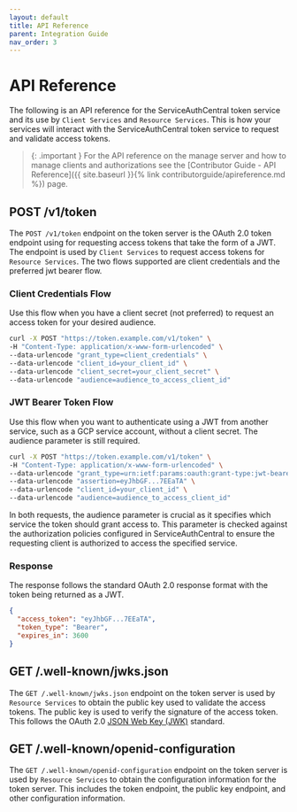 ```yaml
---
layout: default
title: API Reference
parent: Integration Guide
nav_order: 3
---
```


# API Reference

The following is an API reference for the ServiceAuthCentral token service and its use by `Client Services` and `Resource Services`. This is how your services will interact with the ServiceAuthCentral token service to request and validate access tokens.

> {: .important }
> For the API reference on the manage server and how to manage clients and authorizations see the [Contributor Guide - API Reference]({{ site.baseurl }}{% link contributorguide/apireference.md %}) page.

## POST /v1/token

The `POST /v1/token` endpoint on the token server is the OAuth 2.0 token endpoint using for requesting access tokens that take the form of a JWT. The endpoint is used by `Client Services` to request access tokens for `Resource Services`.  The two flows supported are client credentials and the preferred jwt bearer flow.


### Client Credentials Flow

Use this flow when you have a client secret (not preferred) to request an access token for your desired audience.

```bash
curl -X POST "https://token.example.com/v1/token" \
-H "Content-Type: application/x-www-form-urlencoded" \
--data-urlencode "grant_type=client_credentials" \
--data-urlencode "client_id=your_client_id" \
--data-urlencode "client_secret=your_client_secret" \
--data-urlencode "audience=audience_to_access_client_id"
```

### JWT Bearer Token Flow

Use this flow when you want to authenticate using a JWT from another service, such as a GCP service account, without a client secret. The audience parameter is still required.

```bash
curl -X POST "https://token.example.com/v1/token" \
-H "Content-Type: application/x-www-form-urlencoded" \
--data-urlencode "grant_type=urn:ietf:params:oauth:grant-type:jwt-bearer" \
--data-urlencode "assertion=eyJhbGF...7EEaTA" \
--data-urlencode "client_id=your_client_id" \
--data-urlencode "audience=audience_to_access_client_id"
```

In both requests, the audience parameter is crucial as it specifies which service the token should grant access to. This parameter is checked against the authorization policies configured in ServiceAuthCentral to ensure the requesting client is authorized to access the specified service.

### Response

The response follows the standard OAuth 2.0 response format with the token being returned as a JWT.

```json
{
  "access_token": "eyJhbGF...7EEaTA",
  "token_type": "Bearer",
  "expires_in": 3600
}
```

## GET /.well-known/jwks.json

The `GET /.well-known/jwks.json` endpoint on the token server is used by `Resource Services` to obtain the public key used to validate the access tokens. The public key is used to verify the signature of the access token. This follows the OAuth 2.0 [JSON Web Key (JWK)](https://datatracker.ietf.org/doc/html/rfc7517) standard.

## GET /.well-known/openid-configuration

The `GET /.well-known/openid-configuration` endpoint on the token server is used by `Resource Services` to obtain the configuration information for the token server. This includes the token endpoint, the public key endpoint, and other configuration information.
